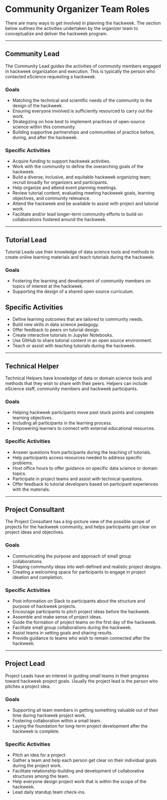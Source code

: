 # Community Organizer Team Roles
There are many ways to get involved in planning the hackweek. The section below outlines the activities undertaken by the organizer team to conceptualize and deliver the hackweek program.

--------

## Community Lead
The Community Lead guides the activities of community members engaged in hackweek organization and execution. This is typically the person who contacted eScience requesting a hackweek.

### Goals
- Matching the technical and scientific needs of the community to the design of the hackweek.
- Ensuring everyone involved is sufficiently resourced to carry out the work.
- Strategizing on how best to implement practices of open-source science within this community.
- Building supportive partnerships and communities of practice before, during, and after the hackweek.

### Specific Activities
- Acquire funding to support hackweek activities.
- Work with the community to define the overarching goals of the hackweek.
- Build a diverse, inclusive, and equitable hackweek organizing team; recruit broadly for organizers and participants.
- Help organize and attend event planning meetings.
- Review tutorial content, evaluating meeting hackweek goals, learning objectives, and community relevance.
- Attend the hackweek and be available to assist with project and tutorial work.
- Facilitate and/or lead longer-term community efforts to build on collaborations fostered around the hackweek.

--------

## Tutorial Lead
Tutorial Leads use their knowledge of data science tools and methods to create online learning materials and teach tutorials during the hackweek.

### Goals
- Fostering the learning and development of community members on topics of interest at the hackweek.
- Supporting the design of a shared open source curriculum.

## Specific Activities
- Define learning outcomes that are tailored to community needs.
- Build new skills in data science pedagogy.
- Offer feedback to peers on tutorial design.
- Create interactive tutorials in Jupyter Notebooks.
- Use GitHub to share tutorial content in an open source environment.
- Teach or assist with teaching tutorials during the hackweek.

--------

## Technical Helper
Technical Helpers have knowledge of data or domain science tools and methods that they wish to share with their peers. Helpers can include eScience staff, community members and hackweek participants.

### Goals
- Helping hackweek participants move past stuck points and complete learning objectives.
- Including all participants in the learning process.
- Empowering learners to connect with external educational resources.

### Specific Activities
- Answer questions from participants during the teaching of tutorials.
- Help participants access resources needed to address specific problems.
- Host office hours to offer guidance on specific data science or domain topics.
- Participate in project teams and assist with technical questions.
- Offer feedback to tutorial developers based on participant experiences with the materials.

--------

## Project Consultant
The Project Consultant has a big-picture view of the possible scope of projects for the hackweek community, and helps participants get clear on project ideas and objectives.

### Goals
- Communicating the purpose and approach of small group collaborations.
- Shaping community ideas into well-defined and realistic project designs.
- Creating a welcoming space for participants to engage in project ideation and completion.

### Specific Activities
- Post information on Slack to participants about the structure and purpose of hackweek projects.
- Encourage participants to pitch project ideas before the hackweek.
- Assemble and make sense of project ideas.
- Guide the formation of project teams on the first day of the hackweek.
- Facilitate small group collaborations during the hackweek.
- Assist teams in setting goals and sharing results.
- Provide guidance to teams who wish to remain connected after the hackweek.

--------

## Project Lead
Project Leads have an interest in guiding small teams in their progress toward hackweek project goals. Usually the project lead is the person who pitches a project idea.

### Goals
- Supporting all team members in getting something valuable out of their time during hackweek project work.
- Fostering collaboration within a small team.
- Laying the foundation for long-term project development after the hackweek is complete.

### Specific Activities
- Pitch an idea for a project.
- Gather a team and help each person get clear on their individual goals during the project work.
- Facilitate relationship-building and development of collaborative structures among the team.
- Help everyone design project work that is within the scope of the hackweek.
- Lead daily standup team check-ins.
